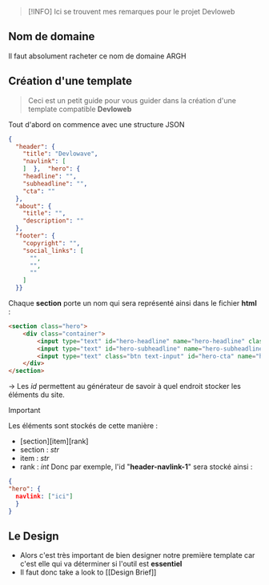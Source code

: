 > [!INFO]
> Ici se trouvent mes remarques pour le projet Devloweb



## Nom de domaine
Il faut absolument racheter ce nom de domaine ARGH

## Création d'une template
> Ceci est un petit guide pour vous guider dans la création d'une template compatible **Devloweb**

Tout d'abord on commence avec une structure JSON
```json
{  
  "header": {  
    "title": "Devlowave",  
    "navlink": [  
    ]  },  "hero": {  
    "headline": "",  
    "subheadline": "",  
    "cta": ""  
  },  
  "about": {  
    "title": "",  
    "description": ""  
  },
  "footer": {  
    "copyright": "",  
    "social_links": [  
      "",  
      "",  
      ""  
    ]  
  }}
```

Chaque **section** porte un nom qui sera représenté ainsi dans le fichier **html** :
```html
<section class="hero">  
    <div class="container">  
        <input type="text" id="hero-headline" name="hero-headline" class="text-input" value="Making a Difference, One Step at a Time">  
        <input type="text" id="hero-subheadline" name="hero-subheadline" class="text-input" value="Join us in our mission to create a better world for everyone.">  
        <input type="text" class="btn text-input" id="hero-cta" name="hero-cta" value="Donate Now">  
    </div>  
</section>
```
-> Les *id* permettent au générateur de savoir à quel endroit stocker les éléments du site.

> [!IMPORTANT]
> Les éléments sont stockés de cette manière :
> - \[section]\[item]\[rank]
> - section : *str*
> - item : *str*
> - rank : *int*
> Donc par exemple, l'id "**header-navlink-1**" sera stocké ainsi :
> ```json
> {
> "hero": {
> 	navlink: ["ici"]
> 	}
> }


## Le Design
- Alors c'est très important de bien designer notre première template car c'est elle qui va déterminer si l'outil est **essentiel**
- Il faut donc take a look to [[Design Brief]]